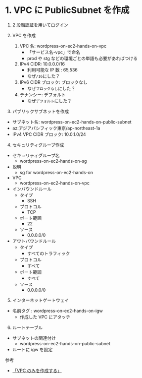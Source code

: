 # 1. VPC に PublicSubnet を作成

1. 2 段階認証を用いてログイン
2. VPC を作成

   1. VPC 名: wordpress-on-ec2-hands-on-vpc
      - 「サービス名-vpc」で命名
      - prod や stg などの環境ごとの単語も必要があればつける
   2. IPv4 CIDR: 10.0.0.0/16
      - 利用可能な IP 数 : 65,536
      - なぜ`/16`にした？
   3. IPv6 CIDR ブロック: ブロックなし
      - なぜ`ブロックなし`にした？
   4. テナンシー: デフォルト
      - なぜ`デフォルト`にした？

3. パブリックサブネットを作成

- サブネット名: wordpress-on-ec2-hands-on-public-subnet
- az:アジアパシフィック東京/ap-northeast-1a
- IPv4 VPC CIDR ブロック: 10.0.1.0/24

4. セキュリティグループ作成

- セキュリティグループ名
  - wordpress-on-ec2-hands-on-sg
- 説明
  - sg for wordpress-on-ec2-hands-on
- VPC
  - wordpress-on-ec2-hands-on-vpc
- インバウンドルール
  - タイプ
    - SSH
  - プロトコル
    - TCP
  - ポート範囲
    - 22
  - ソース
    - 0.0.0.0/0
- アウトバウンドルール
  - タイプ
    - すべてのトラフィック
  - プロトコル
    - すべて
  - ポート範囲
    - すべて
  - ソース
    - 0.0.0.0/0

5. インターネットゲートウェイ

- 名前タグ : wordpress-on-ec2-hands-on-igw
  - 作成した VPC にアタッチ

6. ルートテーブル

- サブネットの関連付け
  - wordpress-on-ec2-hands-on-public-subnet
- ルートに igw を設定

参考

- [「VPC のみを作成する」](https://docs.aws.amazon.com/ja_jp/vpc/latest/userguide/create-vpc.html)
